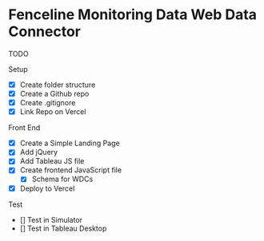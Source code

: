 # Fenceline Monitoring Data Web Data Connector

TODO

Setup

- [x] Create folder structure
- [x] Create a Github repo
- [x] Create .gitignore
- [x] Link Repo on Vercel

Front End

- [x] Create a Simple Landing Page
- [x] Add jQuery
- [x] Add Tableau JS file
- [x] Create frontend JavaScript file
  - [x] Schema for WDCs
- [x] Deploy to Vercel

Test

- [] Test in Simulator
- [] Test in Tableau Desktop

